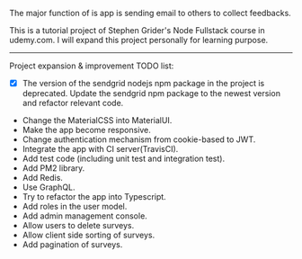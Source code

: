 The major function of is app is sending email to others to collect feedbacks.

This is a tutorial project of Stephen Grider's Node Fullstack course in udemy.com. I will expand this project personally for learning purpose.

---

Project expansion & improvement TODO list:

- [x] The version of the sendgrid nodejs npm package in the project is deprecated. Update the sendgrid npm package to the newest version and refactor relevant code.
- Change the MaterialCSS into MaterialUI. 
- Make the app become responsive.
- Change authentication mechanism from cookie-based to JWT.
- Integrate the app with CI server(TravisCI).
- Add test code (including unit test and integration test).
- Add PM2 library.
- Add Redis.
- Use GraphQL.
- Try to refactor the app into Typescript.
- Add roles in the user model.
- Add admin management console.
- Allow users to delete surveys.
- Allow client side sorting of surveys.
- Add pagination of surveys.
